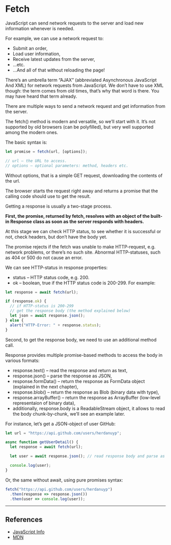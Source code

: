 # Fetch

JavaScript can send network requests to the server and load new information whenever is needed.

For example, we can use a network request to:

- Submit an order,
- Load user information,
- Receive latest updates from the server,
- …etc.
- …And all of that without reloading the page!

There’s an umbrella term “AJAX” (abbreviated Asynchronous JavaScript And XML) for network requests from JavaScript. We don’t have to use XML though: the term comes from old times, that’s why that word is there. You may have heard that term already.

There are multiple ways to send a network request and get information from the server.

The fetch() method is modern and versatile, so we’ll start with it. It’s not supported by old browsers (can be polyfilled), but very well supported among the modern ones.

The basic syntax is:

```js
let promise = fetch(url, [options]);

// url – the URL to access.
// options – optional parameters: method, headers etc.
```

Without options, that is a simple GET request, downloading the contents of the url.

The browser starts the request right away and returns a promise that the calling code should use to get the result.

Getting a response is usually a two-stage process.

**First, the promise, returned by fetch, resolves with an object of the built-in Response class as soon as the server responds with headers.**

At this stage we can check HTTP status, to see whether it is successful or not, check headers, but don’t have the body yet.

The promise rejects if the fetch was unable to make HTTP-request, e.g. network problems, or there’s no such site. Abnormal HTTP-statuses, such as 404 or 500 do not cause an error.

We can see HTTP-status in response properties:

- status – HTTP status code, e.g. 200.
- ok – boolean, true if the HTTP status code is 200-299.
  For example:

```js
let response = await fetch(url);

if (response.ok) {
  // if HTTP-status is 200-299
  // get the response body (the method explained below)
  let json = await response.json();
} else {
  alert("HTTP-Error: " + response.status);
}
```

Second, to get the response body, we need to use an additional method call.

Response provides multiple promise-based methods to access the body in various formats:

- response.text() – read the response and return as text,
- response.json() – parse the response as JSON,
- response.formData() – return the response as FormData object (explained in the next chapter),
- response.blob() – return the response as Blob (binary data with type),
- response.arrayBuffer() – return the response as ArrayBuffer (low-level representaion of binary data),
- additionally, response.body is a ReadableStream object, it allows to read the body chunk-by-chunk, we’ll see an example later.

For instance, let’s get a JSON-object of user GitHub:

```js
let url = "https://api.github.com/users/herdanuyp";

async function getUserDetail() {
  let response = await fetch(url);

  let user = await response.json(); // read response body and parse as JSON

  console.log(user);
}
```

Or, the same without await, using pure promises syntax:

```js
fetch("https://api.github.com/users/herdanuyp")
  .then(response => response.json())
  .then(user => console.log(user));
```

---

## References

- [JavaScript Info](http://javascript.info/fetch)
- [MDN](https://developer.mozilla.org/en-US/docs/Web/API/Fetch_API/Using_Fetch)
